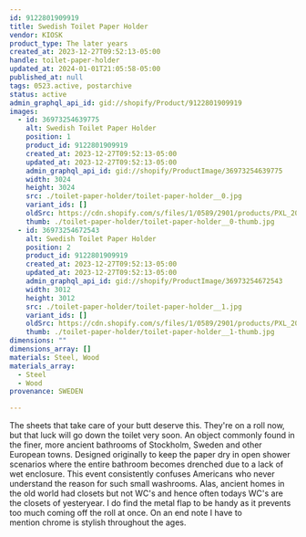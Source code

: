 ```yaml
---
id: 9122801909919
title: Swedish Toilet Paper Holder
vendor: KIOSK
product_type: The later years
created_at: 2023-12-27T09:52:13-05:00
handle: toilet-paper-holder
updated_at: 2024-01-01T21:05:58-05:00
published_at: null
tags: 0523.active, postarchive
status: active
admin_graphql_api_id: gid://shopify/Product/9122801909919
images:
  - id: 36973254639775
    alt: Swedish Toilet Paper Holder
    position: 1
    product_id: 9122801909919
    created_at: 2023-12-27T09:52:13-05:00
    updated_at: 2023-12-27T09:52:13-05:00
    admin_graphql_api_id: gid://shopify/ProductImage/36973254639775
    width: 3024
    height: 3024
    src: ./toilet-paper-holder/toilet-paper-holder__0.jpg
    variant_ids: []
    oldSrc: https://cdn.shopify.com/s/files/1/0589/2901/products/PXL_20230322_154506455.MP.jpg?v=1703688733
    thumb: ./toilet-paper-holder/toilet-paper-holder__0-thumb.jpg
  - id: 36973254672543
    alt: Swedish Toilet Paper Holder
    position: 2
    product_id: 9122801909919
    created_at: 2023-12-27T09:52:13-05:00
    updated_at: 2023-12-27T09:52:13-05:00
    admin_graphql_api_id: gid://shopify/ProductImage/36973254672543
    width: 3012
    height: 3012
    src: ./toilet-paper-holder/toilet-paper-holder__1.jpg
    variant_ids: []
    oldSrc: https://cdn.shopify.com/s/files/1/0589/2901/products/PXL_20230322_154520127.jpg?v=1703688733
    thumb: ./toilet-paper-holder/toilet-paper-holder__1-thumb.jpg
dimensions: ""
dimensions_array: []
materials: Steel, Wood
materials_array:
  - Steel
  - Wood
provenance: SWEDEN

---
```


The sheets that take care of your butt deserve this. They're on a roll now, but that luck will go down the toilet very soon. An object commonly found in the finer, more ancient bathrooms of Stockholm, Sweden and other European towns. Designed originally to keep the paper dry in open shower scenarios where the entire bathroom becomes drenched due to a lack of wet enclosure. This event consistently confuses Americans who never understand the reason for such small washrooms. Alas, ancient homes in the old world had closets but not WC's and hence often todays WC's are the closets of yesteryear. I do find the metal flap to be handy as it prevents too much coming off the roll at once. On an end note I have to mention chrome is stylish throughout the ages.